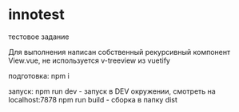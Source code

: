 # innotest
тестовое задание

Для выполнения написан собственный рекурсивный компонент View.vue, не используется v-treeview из vuetify

подготовка:
npm i

запуск:
npm run dev - запуск в DEV окружении, смотреть на localhost:7878
npm run build - сборка в папку dist
